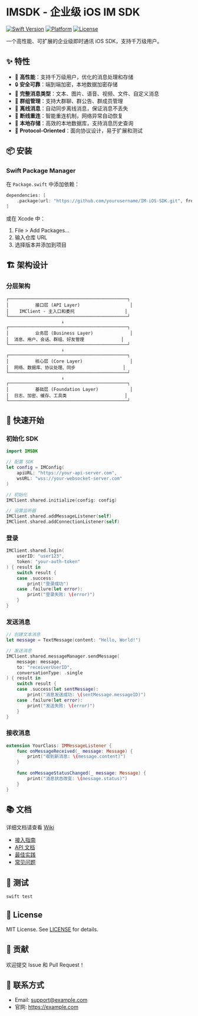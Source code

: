 # IMSDK - 企业级 iOS IM SDK

[![Swift Version](https://img.shields.io/badge/Swift-5.9-orange.svg)](https://swift.org)
[![Platform](https://img.shields.io/badge/platform-iOS%2013%2B-blue.svg)](https://www.apple.com/ios/)
[![License](https://img.shields.io/badge/license-MIT-green.svg)](LICENSE)

一个高性能、可扩展的企业级即时通讯 iOS SDK，支持千万级用户。

## ✨ 特性

- 🚀 **高性能**：支持千万级用户，优化的消息处理和存储
- 🔒 **安全可靠**：端到端加密，本地数据加密存储
- 💬 **完整消息类型**：文本、图片、语音、视频、文件、自定义消息
- 👥 **群组管理**：支持大群聊、群公告、群成员管理
- 📱 **离线消息**：自动同步离线消息，保证消息不丢失
- 🔄 **断线重连**：智能重连机制，网络异常自动恢复
- 💾 **本地存储**：高效的本地数据库，支持消息历史查询
- 🎯 **Protocol-Oriented**：面向协议设计，易于扩展和测试

## 📦 安装

### Swift Package Manager

在 `Package.swift` 中添加依赖：

```swift
dependencies: [
    .package(url: "https://github.com/yourusername/IM-iOS-SDK.git", from: "1.0.0")
]
```

或在 Xcode 中：
1. File > Add Packages...
2. 输入仓库 URL
3. 选择版本并添加到项目

## 🏗️ 架构设计

### 分层架构

```
┌─────────────────────────────────────────────┐
│          接口层 (API Layer)                   │
│    IMClient - 主入口和委托                   │
└─────────────────────────────────────────────┘
                     ↓
┌─────────────────────────────────────────────┐
│          业务层 (Business Layer)              │
│  消息、用户、会话、群组、好友管理              │
└─────────────────────────────────────────────┘
                     ↓
┌─────────────────────────────────────────────┐
│          核心层 (Core Layer)                  │
│  网络、数据库、协议处理、同步                  │
└─────────────────────────────────────────────┘
                     ↓
┌─────────────────────────────────────────────┐
│          基础层 (Foundation Layer)            │
│  日志、加密、缓存、工具类                      │
└─────────────────────────────────────────────┘
```

## 🚀 快速开始

### 初始化 SDK

```swift
import IMSDK

// 配置 SDK
let config = IMConfig(
    apiURL: "https://your-api-server.com",
    wsURL: "wss://your-websocket-server.com"
)

// 初始化
IMClient.shared.initialize(config: config)

// 设置监听器
IMClient.shared.addMessageListener(self)
IMClient.shared.addConnectionListener(self)
```

### 登录

```swift
IMClient.shared.login(
    userID: "user123",
    token: "your-auth-token"
) { result in
    switch result {
    case .success:
        print("登录成功")
    case .failure(let error):
        print("登录失败: \(error)")
    }
}
```

### 发送消息

```swift
// 创建文本消息
let message = TextMessage(content: "Hello, World!")

// 发送消息
IMClient.shared.messageManager.sendMessage(
    message: message,
    to: "receiverUserID",
    conversationType: .single
) { result in
    switch result {
    case .success(let sentMessage):
        print("消息发送成功: \(sentMessage.messageID)")
    case .failure(let error):
        print("发送失败: \(error)")
    }
}
```

### 接收消息

```swift
extension YourClass: IMMessageListener {
    func onMessageReceived(_ message: Message) {
        print("收到新消息: \(message.content)")
    }
    
    func onMessageStatusChanged(_ message: Message) {
        print("消息状态改变: \(message.status)")
    }
}
```

## 📚 文档

详细文档请查看 [Wiki](https://github.com/yourusername/IM-iOS-SDK/wiki)

- [接入指南](docs/integration.md)
- [API 文档](docs/api.md)
- [最佳实践](docs/best-practices.md)
- [常见问题](docs/faq.md)

## 🧪 测试

```bash
swift test
```

## 📄 License

MIT License. See [LICENSE](LICENSE) for details.

## 🤝 贡献

欢迎提交 Issue 和 Pull Request！

## 📮 联系方式

- Email: support@example.com
- 官网: https://example.com

